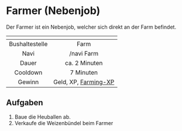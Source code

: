 # Farmer (Nebenjob)
Der Farmer ist ein Nebenjob, welcher sich direkt an der Farm befindet.

| <!-- --> | <!-- --> |
| :-: | :-: |
| Bushaltestelle | Farm |
| Navi | /navi Farm |
| Dauer | ca. 2 Minuten |
| Cooldown | 7 Minuten |
| Gewinn | Geld, XP, [Farming-XP](/pages/skills/farming.md) |

## Aufgaben
1. Baue die Heuballen ab.
2. Verkaufe die Weizenbündel beim Farmer
